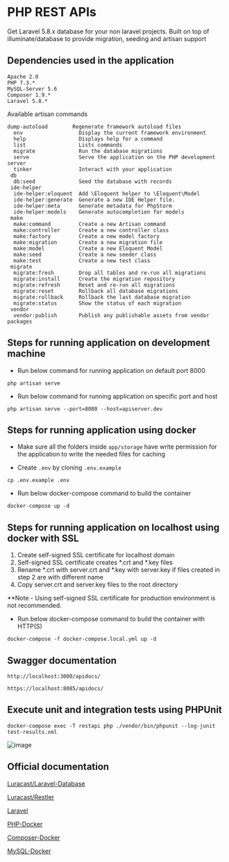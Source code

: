 # PHP REST APIs

Get Laravel 5.8.x database for your non laravel projects. Built on top of illuminate/database to provide migration, seeding and artisan support 

## Dependencies used in the application
```
Apache 2.0
PHP 7.3.*
MySQL-Server 5.6
Composer 1.9.*
Laravel 5.8.*
```

Available artisan commands
```
dump-autoload        Regenerate framework autoload files
  env                  Display the current framework environment
  help                 Displays help for a command
  list                 Lists commands
  migrate              Run the database migrations
  serve                Serve the application on the PHP development server
  tinker               Interact with your application
 db
  db:seed              Seed the database with records
 ide-helper
  ide-helper:eloquent  Add \Eloquent helper to \Eloquent\Model
  ide-helper:generate  Generate a new IDE Helper file.
  ide-helper:meta      Generate metadata for PhpStorm
  ide-helper:models    Generate autocompletion for models
 make
  make:command         Create a new Artisan command
  make:controller      Create a new controller class
  make:factory         Create a new model factory
  make:migration       Create a new migration file
  make:model           Create a new Eloquent Model
  make:seed            Create a new seeder class
  make:test            Create a new test class
 migrate
  migrate:fresh        Drop all tables and re-run all migrations
  migrate:install      Create the migration repository
  migrate:refresh      Reset and re-run all migrations
  migrate:reset        Rollback all database migrations
  migrate:rollback     Rollback the last database migration
  migrate:status       Show the status of each migration
 vendor
  vendor:publish       Publish any publishable assets from vendor packages
```

## Steps for running application on development machine
* Run below command for running application on default port 8000
```
php artisan serve
``` 

* Run below command for running application on specific port and host
```
php artisan serve --port=8080 --host=apiserver.dev
```

## Steps for running application using docker
* Make sure all the folders inside `app/storage` have write permission for the application to write the needed files for caching
  
* Create `.env` by cloning `.env.example`
 
```
cp .env.example .env
```
* Run below docker-compose command to build the container

```
docker-compose up -d
```

## Steps for running application on localhost using docker with SSL
1. Create self-signed SSL certificate for localhost domain
2. Self-signed SSL certificate creates *.crt and *.key files
3. Rename *.crt with server.crt and *.key with server.key if files created in step 2 are with different name
4. Copy server.crt and server.key files to the root directory

**Note - Using self-signed SSL certificate for production environment is not recommended.

* Run below docker-compose command to build the container with HTTP(S)
```
docker-compose -f docker-compose.local.yml up -d
```

## Swagger documentation
```
http://localhost:3000/apidocs/

https://localhost:8085/apidocs/
```

## Execute unit and integration tests using PHPUnit
```
docker-compose exec -T restapi php ./vendor/bin/phpunit --log-junit test-results.xml
```

![image](https://github.com/abhishek70/php-docker-rest-api/blob/master/screenshots/apidocs.png)

## Official documentation
[Luracast/Laravel-Database](https://github.com/Luracast/Laravel-Database)

[Luracast/Restler](http://restler3.luracast.com/index.html#quick-start-guide)

[Laravel](https://laravel.com/docs/5.8)

[PHP-Docker](https://hub.docker.com/_/php)

[Composer-Docker](https://hub.docker.com/_/composer)

[MySQL-Docker](https://hub.docker.com/r/mysql/mysql-server)
